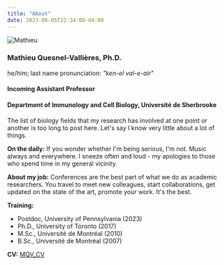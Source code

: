 ```yaml
---
title: "About"
date: 2023-06-05T22:34:08-04:00
---
```


![Mathieu](/img/mathieu_small.jpg "Mathieu confidently staring down the
next challenge")

### Mathieu Quesnel-Vallières, Ph.D.
he/him; last name pronunciation: *"ken-el val-e-air"*
#### Incoming Assistant Professor
#### Department of Immunology and Cell Biology, Université de Sherbrooke
The list of biology fields that my research has involved at one point
or another is too long to post here. Let's say I know very little about
a lot of things.

**On the daily:**
If you wonder whether I'm being serious, I'm not. Music always and
everywhere. I sneeze often and loud - my apologies to those who spend
time in my general vicinity.

**About my job:**
Conferences are the best part of what we do as academic
researchers. You travel to meet new colleagues, start collaborations,
get updated on the state of the art, promote your work. It's the best.

**Training:**
- Postdoc, University of Pennsylvania (2023)
- Ph.D., University of Toronto (2017)
- M.Sc., Université de Montréal (2010)
- B.Sc., Université de Montréal (2007)

**CV:**
[MQV_CV](/MQVallieres_CV.pdf)
